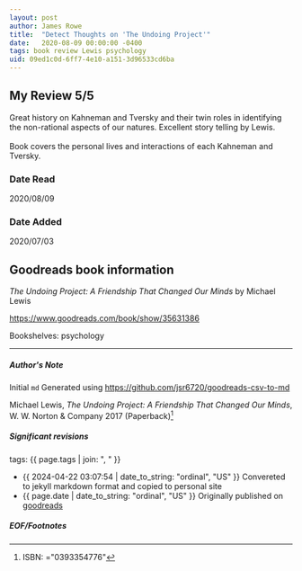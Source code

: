 ```yaml
---
layout: post
author: James Rowe
title:  "Detect Thoughts on 'The Undoing Project'"
date:   2020-08-09 00:00:00 -0400
tags: book review Lewis psychology
uid: 09ed1c0d-6ff7-4e10-a151-3d96533cd6ba
---
```


<!-- highly dependent on how you personally use jekyll templates, and how you want this to show up -->
<!-- escape any jekyll keys with double brackets -->

## My Review 5/5

Great history on Kahneman and Tversky and their twin roles in identifying the non-rational aspects of our natures. Excellent story telling by Lewis.<br/><br/>Book covers the personal lives and interactions of each Kahneman and Tversky.

### Date Read
2020/08/09

### Date Added
2020/07/03

## Goodreads book information

*The Undoing Project: A Friendship That Changed Our Minds* by Michael   Lewis

https://www.goodreads.com/book/show/35631386

Bookshelves: psychology

---

##### Author's Note

Initial `md` Generated using https://github.com/jsr6720/goodreads-csv-to-md

Michael   Lewis, *The Undoing Project: A Friendship That Changed Our Minds*,  W. W. Norton & Company 2017 (Paperback)[^1]

##### Significant revisions

tags: {{ page.tags | join: ", " }} <!-- todo move this somewhere -->

- {{ 2024-04-22 03:07:54 | date_to_string: "ordinal", "US" }} Convereted to jekyll markdown format and copied to personal site
- {{ page.date | date_to_string: "ordinal", "US" }} Originally published on [goodreads](https://www.goodreads.com)

##### EOF/Footnotes

[^1]: ISBN: ="0393354776"